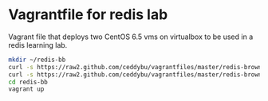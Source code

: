# Vagrantfile for redis lab

Vagrant file that deploys two CentOS 6.5 vms on virtualbox to be used in a redis learning lab.  

```bash
mkdir ~/redis-bb
curl -s https://raw2.github.com/ceddybu/vagrantfiles/master/redis-brownbag/Vagrantfile > ~/redis-bb/Vagrantfile
curl -s https://raw2.github.com/ceddybu/vagrantfiles/master/redis-brownbag/labsetup.sh > ~/redis-bb/labsetup.sh
cd redis-bb
vagrant up
```
